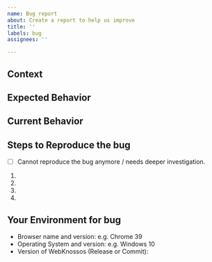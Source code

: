 ```yaml
---
name: Bug report
about: Create a report to help us improve
title: ''
labels: bug
assignees: ''

---
```


## Context
<!--- In what context did your bug occur? -->
<!--- Providing context helps us come up with a solution that is most useful. -->

## Expected Behavior
<!--- What should should happen instead of the bug / error message. -->

## Current Behavior
<!--- What happens instead of the expected behavior? -->

## Steps to Reproduce the bug
<!-- If the bug is hard to reproduce check the following: -->
- [ ] Cannot reproduce the bug anymore / needs deeper investigation.
<!--- If you can reproduce the bug, provide a list of actions to reproduce the bug. -->
1.
2.
3.
4.


## Your Environment for bug
<!--- In what environment did the bug occur? -->
* Browser name and version: e.g. Chrome 39
* Operating System and version: e.g. Windows 10
* Version of WebKnossos (Release or Commit):
